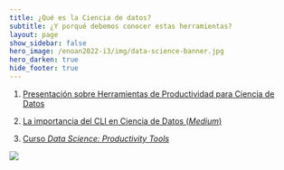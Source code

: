 ```yaml
---
title: ¿Qué es la Ciencia de datos?
subtitle: ¿Y porqué debemos conocer estas herramientas?
layout: page
show_sidebar: false
hero_image: /enoan2022-i3/img/data-science-banner.jpg
hero_darken: true
hide_footer: true
---
```



1. [Presentación sobre Herramientas de Productividad para Ciencia de Datos](intro.html)

2. [La importancia del CLI en Ciencia de Datos (*Medium*)](https://towardsdatascience.com/should-you-pick-up-linux-skills-for-data-science-in-2021-9458736d156a)

3. [Curso *Data Science: Productivity Tools*](https://www.edx.org/course/data-science-productivity-tools)


![](https://enoan2022.eventos.cimat.mx/sites/enoan2022/files/logos-enoan2022-1.png)
